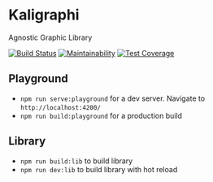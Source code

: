 # Kaligraphi

Agnostic Graphic Library

[![Build Status](https://travis-ci.org/ydomenjoud/kaligraphi.svg?branch=master)](https://travis-ci.org/ydomenjoud/kaligraphi)
[![Maintainability](https://api.codeclimate.com/v1/badges/bdbadc64d9ad74ed489f/maintainability)](https://codeclimate.com/github/ydomenjoud/kaligraphi/maintainability)
[![Test Coverage](https://api.codeclimate.com/v1/badges/bdbadc64d9ad74ed489f/test_coverage)](https://codeclimate.com/github/ydomenjoud/kaligraphi/test_coverage)

## Playground

* `npm run serve:playground` for a dev server. Navigate to `http://localhost:4200/`
* `npm run build:playground` for a production build

## Library

* `npm run build:lib` to build library
* `npm run dev:lib` to build library with hot reload
